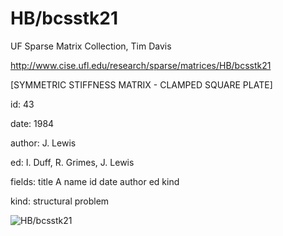 # HB/bcsstk21

 UF Sparse Matrix Collection, Tim Davis

 http://www.cise.ufl.edu/research/sparse/matrices/HB/bcsstk21

 [SYMMETRIC STIFFNESS MATRIX - CLAMPED SQUARE PLATE]

 id: 43

 date: 1984

 author: J. Lewis

 ed: I. Duff, R. Grimes, J. Lewis

 fields: title A name id date author ed kind

 kind: structural problem

![HB/bcsstk21](http://www2.research.att.com/~yifanhu/GALLERY/GRAPHS/GIF_SMALL/HB@bcsstk21.gif)